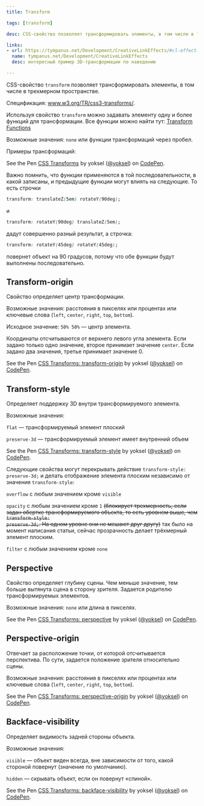 ```yaml
---
title: Transform

tags: [transform]

desc: CSS-свойство позволяет трансформировать элементы, в том числе в трехмерном пространстве.

links:
- url: https://tympanus.net/Development/CreativeLinkEffects/#cl-effect-2
  name: tympanus.net/Development/CreativeLinkEffects
  desc: интересный пример 3D-трансформации по наведению

---
```

<section>CSS-свойство <code>transform</code> позволяет трансформировать элементы, в том числе в трехмерном пространстве.<!--more-->

Спецификация: <a href="http://www.w3.org/TR/css3-transforms/">www.w3.org/TR/css3-transforms/</a>.

Используя свойство <code>transform</code> можно задавать элементу одну и более функций для трансформации.
Все функции можно найти тут: <a href="/pages/transform-functions">Transform Functions</a>

Возможные значения: <code>none</code> или функции трансформаций через пробел.

Примеры трансформаций:

<p data-height="560" data-theme-id="4974" data-slug-hash="zNazqX" data-default-tab="result" data-user="yoksel" data-embed-version="2" data-pen-title="CSS Transforms" class="codepen">See the Pen <a href="http://codepen.io/yoksel/pen/zNazqX/">CSS Transforms</a> by yoksel (<a href="http://codepen.io/yoksel">@yoksel</a>) on <a href="http://codepen.io">CodePen</a>.</p>
<script async src="https://production-assets.codepen.io/assets/embed/ei.js"></script>

Важно помнить, что функции применяются в той последовательности, в какой записаны, и предыдущие функции могут влиять на следующие.
То есть строчки

```css
transform: translateZ(5em) rotateY(90deg);
```

и

```css
transform: rotateY(90deg) translateZ(5em);
```

дадут совершенно разный результат, а строчка:

```css
transform: rotateY(45deg) rotateY(45deg);
```

повернет объект на 90 градусов, потому что обе функции будут выполнены последовательно.

</section><section id="transform-origin" data-name="transform-origin"><h2>Transform-origin</h2>
Свойство определяет центр трансформации.

Возможные значения: расстояния в пикселях или процентах или ключевые слова (<code>left</code>, <code>center</code>, <code>right</code>, <code>top</code>, <code>bottom</code>).

Исходное значение: <code>50% 50%</code> — центр элемента.

Координаты отсчитываются от верхнего левого угла элемента.
Если задано только одно значение, второе принимает значение <code>center</code>.
Если задано два значения, третье принимает значение 0.

<p data-height="450" data-theme-id="4974" data-slug-hash="VPdWym" data-default-tab="result" data-user="yoksel" data-embed-version="2" data-pen-title="CSS Transforms: transform-origin" class="codepen">See the Pen <a href="http://codepen.io/yoksel/pen/VPdWym/">CSS Transforms: transform-origin</a> by yoksel (<a href="http://codepen.io/yoksel">@yoksel</a>) on <a href="http://codepen.io">CodePen</a>.</p>
<script async src="https://production-assets.codepen.io/assets/embed/ei.js"></script>

</section><section id="transform-style" data-name="transform-style"><h2>Transform-style</h2>
Определяет поддержку 3D внутри трансформируемого элемента.

Возможные значения:

<code>flat</code> — трансформируемый элемент плоский

<code>preserve-3d</code> — трансформируемый элемент имеет внутренний объем

<p data-height="450" data-theme-id="4974" data-slug-hash="xgzreO" data-default-tab="result" data-user="yoksel" data-embed-version="2" data-pen-title="CSS Transforms: transform-style" class="codepen">See the Pen <a href="http://codepen.io/yoksel/pen/xgzreO/">CSS Transforms: transform-style</a> by yoksel (<a href="http://codepen.io/yoksel">@yoksel</a>) on <a href="http://codepen.io">CodePen</a>.</p>
<script async src="https://production-assets.codepen.io/assets/embed/ei.js"></script>

Следующие свойства могут перекрывать действие <code>transform-style: preserve-3d;</code> и делать отображение элемента плоским независимо от значения <code>transform-style</code>:

<code>overflow</code> с любым значением кроме <code>visible</code>

<code>opacity</code> с любым значением кроме <code>1</code> <s>(блокирует трехмерность, если задан обертке трансформируемого объекта, то есть уровнем выше, чем <code>transform-style: preserve-3d;</code>. На одном уровне они не мешают друг другу)</s> так было на момент написания статьи, сейчас прозрачность делает трёхмерный элемент плоским.

<code>filter</code> с любым значением кроме <code>none</code>

</section><section id="perspective" data-name="perspective"><h2>Perspective</h2>
Свойство определяет глубину сцены.
Чем меньше значение, тем больше вытянута сцена в сторону зрителя.
Задается родителю трансформируемых элементов.

Возможные значения: <code>none</code> или длина в пикселях.

<p data-height="400" data-theme-id="4974" data-slug-hash="YNvxyE" data-default-tab="result" data-user="yoksel" data-embed-version="2" data-pen-title="CSS Transforms: perspective" class="codepen">See the Pen <a href="http://codepen.io/yoksel/pen/YNvxyE/">CSS Transforms: perspective</a> by yoksel (<a href="http://codepen.io/yoksel">@yoksel</a>) on <a href="http://codepen.io">CodePen</a>.</p>
<script async src="https://production-assets.codepen.io/assets/embed/ei.js"></script>

</section><section id="perspective-origin" data-name="perspective-origin"><h2>Perspective-origin</h2>
Отвечает за расположение точки, от которой отсчитывается перспектива.
По сути, задается положение зрителя относительно сцены.

Возможные значения: расстояния в пикселях или процентах или ключевые слова (<code>left</code>, <code>center</code>, <code>right</code>, <code>top</code>, <code>bottom</code>).

<p data-height="450" data-theme-id="4974" data-slug-hash="jyKLGO" data-default-tab="result" data-user="yoksel" data-embed-version="2" data-pen-title="CSS Transforms: perspective-origin" class="codepen">See the Pen <a href="http://codepen.io/yoksel/pen/jyKLGO/">CSS Transforms: perspective-origin</a> by yoksel (<a href="http://codepen.io/yoksel">@yoksel</a>) on <a href="http://codepen.io">CodePen</a>.</p>
<script async src="https://production-assets.codepen.io/assets/embed/ei.js"></script>

</section><section id="backface-visibility" data-name="backface-visibility"><h2>Backface-visibility</h2>
Определяет видимость задней стороны объекта.

Возможные значения:

<code>visible</code> — объект виден всегда, вне зависимости от того, какой стороной повернут (значение по умолчанию).

<code>hidden</code> — скрывать объект, если он повернут «спиной».

<p data-height="450" data-theme-id="4974" data-slug-hash="zNadaw" data-default-tab="result" data-user="yoksel" data-embed-version="2" data-pen-title="CSS Transforms: backface-visibility" class="codepen">See the Pen <a href="http://codepen.io/yoksel/pen/zNadaw/">CSS Transforms: backface-visibility</a> by yoksel (<a href="http://codepen.io/yoksel">@yoksel</a>) on <a href="http://codepen.io">CodePen</a>.</p>
<script async src="https://production-assets.codepen.io/assets/embed/ei.js"></script>
</section>
